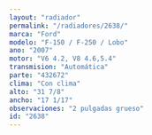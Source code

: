 ```yaml
---
layout: "radiador"
permalink: "/radiadores/2638/"
marca: "Ford"
modelo: "F-150 / F-250 / Lobo"
ano: "2007"
motor: "V6 4.2, V8 4.6,5.4"
transmision: "Automática"
parte: "432672"
clima: "Con clima"
alto: "31 7/8"
ancho: "17 1/17"
observaciones: "2 pulgadas grueso"
id: "2638"
---
```


